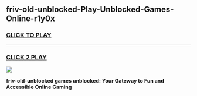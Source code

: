 
## friv-old-unblocked-Play-Unblocked-Games-Online-r1y0x
<h3>
<a href="https://premium76.site?title=friv-old-unblocked&ref=25A">CLICK TO PLAY</a></h3>
<hr>

<h3>
<a href="https://premium76.site?title=friv-old-unblocked&ref=25A">CLICK 2 PLAY</a>
  
</h3>

<a href="https://premium76.site?title=friv-old-unblocked&ref=25A"><img src="https://clearcache.store/games.png"></a>


**friv-old-unblocked games unblocked: Your Gateway to Fun and Accessible Online Gaming**
